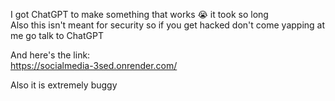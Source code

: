 I got ChatGPT to make something that works :sob: it took so long\
Also this isn't meant for security so if you get hacked don't come yapping at me go talk to ChatGPT

And here's the link:\
https://socialmedia-3sed.onrender.com/

Also it is extremely buggy
